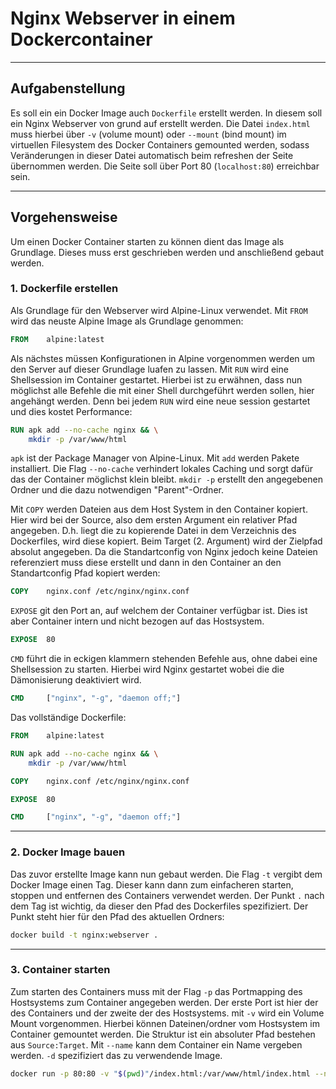 # Nginx Webserver in einem Dockercontainer

----
## Aufgabenstellung

Es soll ein ein Docker Image auch `Dockerfile` erstellt werden.
In diesem soll ein Nginx Webserver von grund auf erstellt werden.
Die Datei `index.html` muss hierbei über `-v` (volume mount) oder `--mount` (bind mount)
im virtuellen Filesystem des Docker Containers gemounted werden, sodass Veränderungen
in dieser Datei automatisch beim refreshen der Seite übernommen werden.
Die Seite soll über Port 80 (`localhost:80`) erreichbar sein.

----
## Vorgehensweise

Um einen Docker Container starten zu können dient das Image als Grundlage.
Dieses muss erst geschrieben werden und anschließend gebaut werden.

### 1. Dockerfile erstellen

Als Grundlage für den Webserver wird Alpine-Linux verwendet.
Mit `FROM` wird das neuste Alpine Image als Grundlage genommen:

```Dockerfile
FROM	alpine:latest
```

Als nächstes müssen Konfigurationen in Alpine vorgenommen werden um den
Server auf dieser Grundlage luafen zu lassen. Mit `RUN` wird eine Shellsession
im Container gestartet. Hierbei ist zu erwähnen, dass nun möglichst alle
Befehle die mit einer Shell durchgeführt werden sollen, hier angehängt werden.
Denn bei jedem `RUN` wird eine neue session gestartet und dies kostet Performance:

```Dockerfile
RUN	apk add --no-cache nginx && \
	mkdir -p /var/www/html
```

`apk` ist der Package Manager von Alpine-Linux. Mit `add` werden Pakete installiert.
Die Flag `--no-cache` verhindert lokales Caching und sorgt dafür das der Container
möglichst klein bleibt. `mkdir -p` erstellt den angegebenen Ordner und die
dazu notwendigen "Parent"-Ordner.

Mit `COPY` werden Dateien aus dem Host System in den Container kopiert.
Hier wird bei der Source, also dem ersten Argument ein relativer Pfad angegeben. D.h.
liegt die zu kopierende Datei in dem Verzeichnis des Dockerfiles, wird diese kopiert.
Beim Target (2. Argument) wird der Zielpfad absolut angegeben. Da die Standartconfig
von Nginx jedoch keine Dateien referenziert muss diese erstellt und dann in den Container
an den Standartconfig Pfad kopiert werden:

```Dockerfile
COPY	nginx.conf /etc/nginx/nginx.conf
```

`EXPOSE` git den Port an, auf welchem der Container verfügbar ist. Dies ist aber Container
intern und nicht bezogen auf das Hostsystem.

```Dockerfile
EXPOSE	80
```

`CMD` führt die in eckigen klammern stehenden Befehle aus, ohne dabei eine Shellsession zu starten.
Hierbei wird Nginx gestartet wobei die die Dämonisierung deaktiviert wird.

```Dockerfile
CMD 	["nginx", "-g", "daemon off;"]
```

Das vollständige Dockerfile:

```Dockerfile
FROM 	alpine:latest

RUN	apk add --no-cache nginx && \
	mkdir -p /var/www/html

COPY	nginx.conf /etc/nginx/nginx.conf

EXPOSE	80

CMD 	["nginx", "-g", "daemon off;"]
```

----
### 2. Docker Image bauen

Das zuvor erstellte Image kann nun gebaut werden. Die Flag `-t` vergibt dem Docker Image einen Tag.
Dieser kann dann zum einfacheren starten, stoppen und entfernen des Containers verwendet werden.
Der Punkt `.` nach dem Tag ist wichtig, da dieser den Pfad des Dockerfiles spezifiziert. Der Punkt
steht hier für den Pfad des aktuellen Ordners:

```Bash
docker build -t nginx:webserver .
```

----
### 3. Container starten

Zum starten des Containers muss mit der Flag `-p` das Portmapping des Hostsystems zum Container
angegeben werden. Der erste Port ist hier der des Containers und der zweite der des Hostsystems.
mit `-v` wird ein Volume Mount vorgenommen. Hierbei können Dateinen/ordner vom Hostsystem im
Container gemountet werden. Die Struktur ist ein absoluter Pfad bestehen aus `Source:Target`.
Mit `--name` kann dem Container ein Name vergeben werden. `-d` spezifiziert das zu verwendende Image.

```Bash
docker run -p 80:80 -v "$(pwd)"/index.html:/var/www/html/index.html --name webserver -d nginx:webserver
```
